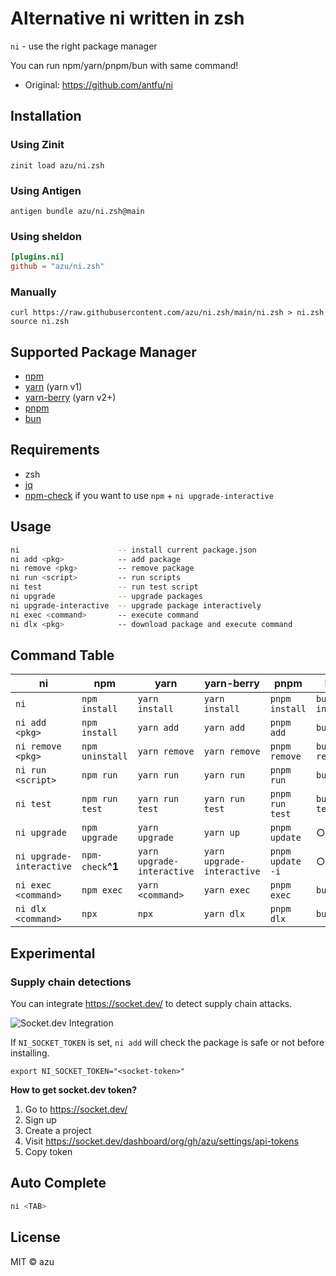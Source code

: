 # Alternative ni written in zsh

`ni` - use the right package manager

You can run npm/yarn/pnpm/bun with same command!

- Original: <https://github.com/antfu/ni>

## Installation

### Using Zinit

```shell
zinit load azu/ni.zsh
```

### Using Antigen

```shell
antigen bundle azu/ni.zsh@main
```

### Using sheldon

```toml
[plugins.ni]
github = "azu/ni.zsh"
```

### Manually

```shell
curl https://raw.githubusercontent.com/azu/ni.zsh/main/ni.zsh > ni.zsh
source ni.zsh
```

## Supported Package Manager

- [npm](https://docs.npmjs.com/cli/)
- [yarn](https://classic.yarnpkg.com/) (yarn v1)
- [yarn-berry](https://yarnpkg.com/) (yarn v2+)
- [pnpm](https://pnpm.js.org/)
- [bun](https://bun.sh/)

## Requirements

- zsh
- [jq](https://stedolan.github.io/jq/)
- [npm-check](https://github.com/dylang/npm-check) if you want to use `npm` + `ni upgrade-interactive`

## Usage

```sh
ni                      -- install current package.json
ni add <pkg>            -- add package
ni remove <pkg>         -- remove package
ni run <script>         -- run scripts
ni test                 -- run test script
ni upgrade              -- upgrade packages
ni upgrade-interactive  -- upgrade package interactively
ni exec <command>       -- execute command
ni dlx <pkg>            -- download package and execute command
```

## Command Table

| ni                       | npm               | yarn                       | yarn-berry                 | pnpm             | bun            |
|--------------------------|-------------------|----------------------------|----------------------------|------------------|----------------|
| `ni`                     | `npm install`     | `yarn install`             | `yarn install`             | `pnpm install`   | `bun install`  |
| `ni add <pkg>`           | `npm install`     | `yarn add`                 | `yarn add`                 | `pnpm add`       | `bun add`      |
| `ni remove <pkg>`        | `npm uninstall`   | `yarn remove`              | `yarn remove`              | `pnpm remove`    | `bun remove`   |
| `ni run <script>`        | `npm run`         | `yarn run`                 | `yarn run`                 | `pnpm run`       | `bun run`      |
| `ni test`                | `npm run test`    | `yarn run test`            | `yarn run test`            | `pnpm run test`  | `bun run test` |
| `ni upgrade`             | `npm upgrade`     | `yarn upgrade`             | `yarn up`                  | `pnpm update`    | ○              |
| `ni upgrade-interactive` | `npm-check`**^1** | `yarn upgrade-interactive` | `yarn upgrade-interactive` | `pnpm update -i` | ○              |
| `ni exec <command>`      | `npm exec`        | `yarn <command>`           | `yarn exec`                | `pnpm exec`      | `bunx`         |
| `ni dlx <command>`       | `npx`             | `npx`                      | `yarn dlx`                 | `pnpm dlx`       | `bunx`         |

## Experimental

### Supply chain detections

You can integrate https://socket.dev/ to detect supply chain attacks.

![Socket.dev Integration](./socket-integration.png)

If `NI_SOCKET_TOKEN` is set, `ni add` will check the package is safe or not before installing.

```
export NI_SOCKET_TOKEN="<socket-token>"
```

**How to get socket.dev token?**

1. Go to https://socket.dev/
2. Sign up
3. Create a project
4. Visit https://socket.dev/dashboard/org/gh/azu/settings/api-tokens
5. Copy token

## Auto Complete

```sh
ni <TAB>
```

## License

MIT © azu
